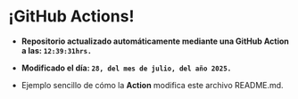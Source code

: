 # ¡GitHub Actions!
* **Repositorio actualizado automáticamente mediante una GitHub Action a las: `12:39:31hrs.`**
* **Modificado el día: `28, del mes de julio, del año 2025.`**

* Ejemplo sencillo de cómo la **Action** modifica este archivo README.md.
